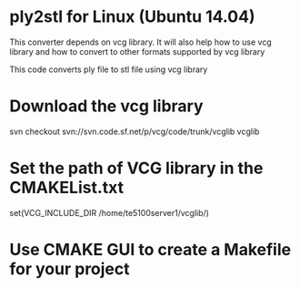 # ply2stl for Linux (Ubuntu 14.04)

This converter depends on vcg library. It will also help how to use vcg library and how to convert to other formats supported by vcg library

This code converts ply file to stl file using vcg library

# Download the vcg library 
svn checkout svn://svn.code.sf.net/p/vcg/code/trunk/vcglib vcglib

# Set the path of VCG library in the CMAKEList.txt
set(VCG_INCLUDE_DIR /home/te5100server1/vcglib/)

# Use CMAKE GUI to create a Makefile for your project
